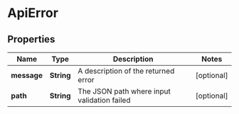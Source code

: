 

# ApiError


## Properties

| Name | Type | Description | Notes |
|------------ | ------------- | ------------- | -------------|
|**message** | **String** | A description of the returned error |  [optional] |
|**path** | **String** | The JSON path where input validation failed |  [optional] |



